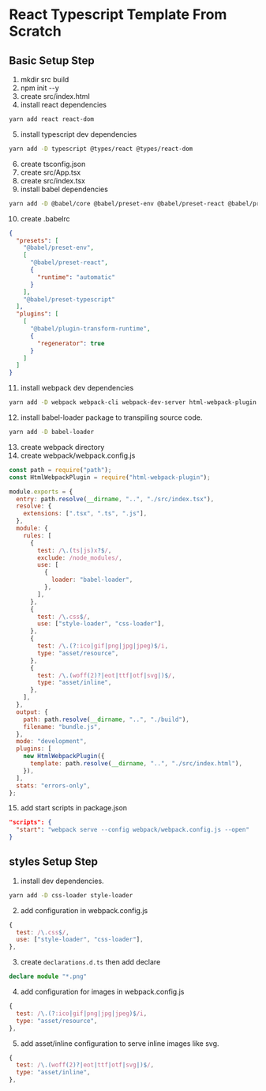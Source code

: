 # React Typescript Template From Scratch

## Basic Setup Step

1. mkdir src build
2. npm init --y
3. create src/index.html
4. install react dependencies

```sh
yarn add react react-dom
```

5. install typescript dev dependencies

```sh
yarn add -D typescript @types/react @types/react-dom
```

6. create tsconfig.json
7. create src/App.tsx
8. create src/index.tsx
9. install babel dependencies

```sh
yarn add -D @babel/core @babel/preset-env @babel/preset-react @babel/preset-typescript @babel/plugin-transform-runtime
```

10. create .babelrc

```json
{
  "presets": [
    "@babel/preset-env",
    [
      "@babel/preset-react",
      {
        "runtime": "automatic"
      }
    ],
    "@babel/preset-typescript"
  ],
  "plugins": [
    [
      "@babel/plugin-transform-runtime",
      {
        "regenerator": true
      }
    ]
  ]
}
```

11. install webpack dev dependencies

```sh
yarn add -D webpack webpack-cli webpack-dev-server html-webpack-plugin
```

12. install babel-loader package to transpiling source code.

```sh
yarn add -D babel-loader
```

13. create webpack directory
14. create webpack/webpack.config.js

```javascript
const path = require("path");
const HtmlWebpackPlugin = require("html-webpack-plugin");

module.exports = {
  entry: path.resolve(__dirname, "..", "./src/index.tsx"),
  resolve: {
    extensions: [".tsx", ".ts", ".js"],
  },
  module: {
    rules: [
      {
        test: /\.(ts|js)x?$/,
        exclude: /node_modules/,
        use: [
          {
            loader: "babel-loader",
          },
        ],
      },
      {
        test: /\.css$/,
        use: ["style-loader", "css-loader"],
      },
      {
        test: /\.(?:ico|gif|png|jpg|jpeg)$/i,
        type: "asset/resource",
      },
      {
        test: /\.(woff(2)?|eot|ttf|otf|svg|)$/,
        type: "asset/inline",
      },
    ],
  },
  output: {
    path: path.resolve(__dirname, "..", "./build"),
    filename: "bundle.js",
  },
  mode: "development",
  plugins: [
    new HtmlWebpackPlugin({
      template: path.resolve(__dirname, "..", "./src/index.html"),
    }),
  ],
  stats: "errors-only",
};
```

15. add start scripts in package.json

```json
"scripts": {
  "start": "webpack serve --config webpack/webpack.config.js --open"
}
```

## styles Setup Step

1. install dev dependencies.

```sh
yarn add -D css-loader style-loader
```

2. add configuration in webpack.config.js

```js
{
  test: /\.css$/,
  use: ["style-loader", "css-loader"],
},
```

3. create `declarations.d.ts` then add declare

```ts
declare module "*.png"
```

4. add configuration for images in webpack.config.js

```js
{
  test: /\.(?:ico|gif|png|jpg|jpeg)$/i,
  type: "asset/resource",
},
```

5. add asset/inline configuration to serve inline images like svg.

```js
{
  test: /\.(woff(2)?|eot|ttf|otf|svg|)$/,
  type: "asset/inline",
},
```